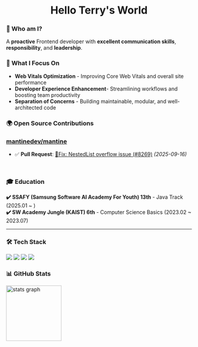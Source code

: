 <h1 align="center">Hello Terry's World</h1>

### 🧠 Who am I?

A **proactive** Frontend developer with **excellent communication skills**, **responsibility**, and **leadership**.

### 🚀 What I Focus On

- **Web Vitals Optimization** - Improving Core Web Vitals and overall site performance
- **Developer Experience Enhancement**- Streamlining workflows and boosting team productivity
- **Separation of Concerns** - Building maintainable, modular, and well-architected code
  
### 🌍 Open Source Contributions
  
### [mantinedev/mantine](https://github.com/mantinedev/mantine)
- ✅ **Pull Request**: [🐛Fix: NestedList overflow issue (#8269)](https://github.com/mantinedev/mantine/pull/8269) *(2025-09-16)*
<br/>

### 🎓 Education
**✔️ SSAFY (Samsung Software AI Academy For Youth) 13th** - Java Track (2025.01 ~ )  
**✔️ SW Academy Jungle (KAIST) 6th** - Computer Science Basics (2023.02 ~ 2023.07)

---

### 🛠 Tech Stack

<div align="left">
  <img src="https://img.shields.io/badge/javascript-%23F7DF1E.svg?&style=for-the-badge&logo=javascript&logoColor=black" />
  <img src="https://img.shields.io/badge/typescript-%233178C6.svg?&style=for-the-badge&logo=typescript&logoColor=white" />
  <img src="https://img.shields.io/badge/react-%2361DAFB.svg?&style=for-the-badge&logo=react&logoColor=black" />
  <img src="https://img.shields.io/badge/next.js-%23000000.svg?&style=for-the-badge&logo=next.js&logoColor=white" />
</div>

### 📊 GitHub Stats

<div align="left">
  <img src="https://github-readme-stats.vercel.app/api?username=terrydkim&hide_title=false&hide_rank=false&show_icons=true&include_all_commits=true&count_private=true&disable_animations=false&theme=tokyonight&locale=en&hide_border=false&order=1" height="150" alt="stats graph"  />
</div>


<!-- 
[![Top Langs](https://github-readme-stats.vercel.app/api/top-langs/?username=terrydkim&layout=compact)](https://github.com/anuraghazra/github-readme-stats)
<img src="https://streak-stats.demolab.com?user=terrydkim&locale=en&mode=daily&theme=dracula&hide_border=false&border_radius=5&order=3" height="150" alt="streak graph"  />
-->


<!--
**terrydkim/terrydkim** is a ✨ _special_ ✨ repository because its `README.md` (this file) appears on your GitHub profile.

Here are some ideas to get you started:

- 🔭 I’m currently working on ...
- 🌱 I’m currently learning ...
- 👯 I’m looking to collaborate on ...
- 🤔 I’m looking for help with ...
- 💬 Ask me about ...
- 📫 How to reach me: ...
- 😄 Pronouns: ...
- ⚡ Fun fact: ...
-->
